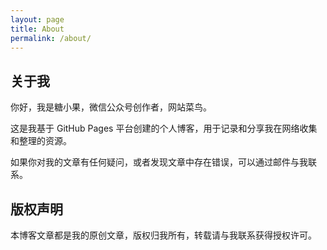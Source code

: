 ```yaml
---
layout: page
title: About
permalink: /about/
---
```


## 关于我

你好，我是糖小果，微信公众号创作者，网站菜鸟。

这是我基于 GitHub Pages 平台创建的个人博客，用于记录和分享我在网络收集和整理的资源。

如果你对我的文章有任何疑问，或者发现文章中存在错误，可以通过邮件与我联系。

## 版权声明

本博客文章都是我的原创文章，版权归我所有，转载请与我联系获得授权许可。
